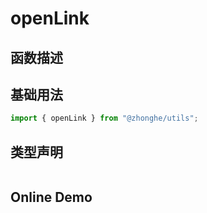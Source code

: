 # openLink

## 函数描述

## 基础用法

```ts
import { openLink } from "@zhonghe/utils";

```

## 类型声明

```ts

```

## Online Demo
